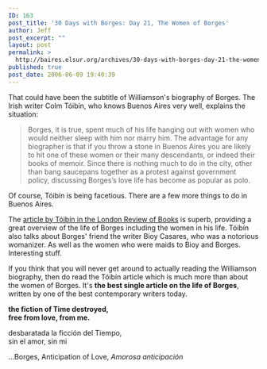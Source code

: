 ```yaml
---
ID: 163
post_title: '30 Days with Borges: Day 21, The Women of Borges'
author: Jeff
post_excerpt: ""
layout: post
permalink: >
  http://baires.elsur.org/archives/30-days-with-borges-day-21-the-women-of-borges/
published: true
post_date: 2006-06-09 19:40:39
---
```

That could have been the subtitle of Williamson's biography of Borges. The Irish writer Colm Tóibín, who knows Buenos Aires very well,  explains the situation:

<blockquote>
Borges, it is true, spent much of his life hanging out with women who would neither sleep with him nor marry him. The advantage for any biographer is that if you throw a stone in Buenos Aires you are likely to hit one of these women or their many descendants, or indeed their books of memoir. Since there is nothing much to do in the city, other than bang saucepans together as a protest against government policy, discussing Borges&#8217;s love life has become as popular as polo.
</blockquote>

 Of course, Tóibín is being facetious. There are a few more things to do in Buenos Aires.
 
The <a href="http://www.lrb.co.uk/v28/n09/toib01_.html">article by Tóibín in the London Review of Books</a> is superb,  providing a great overview of the life of Borges including the women in his life. Tóibín also talks about Borges' friend the writer Bioy Casares, who was a notorious womanizer. As well as the women who were maids to Bioy and Borges. Interesting stuff.

If you think that you will never get around to actually reading the Williamson biography, then do read the Tóibín article which is much more than about the women of Borges.  It's  <strong>the best single article on the life of Borges</strong>, written by one of the best contemporary writers today.

<strong>the fiction of Time destroyed,<br />
free from love, from me.</strong>

desbaratada la ficción del Tiempo,<br />
sin el amor, sin mi

...Borges, Anticipation of Love, <em>Amorosa anticipación</em>